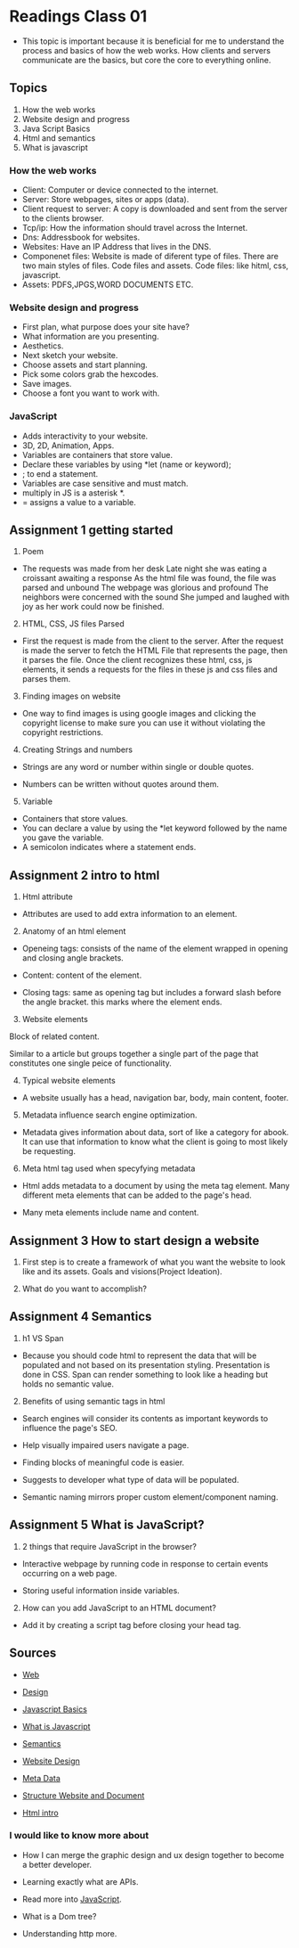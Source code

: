 # Readings Class 01

- This topic is important because it is beneficial for me to understand the process and basics of how the web works. How clients and servers communicate are the basics, but core the core to everything online.

## Topics

1. How the web works
2. Website design and progress
3. Java Script Basics
4. Html and semantics
5. What is javascript

### How the web works

- Client: Computer or device connected to the internet.
- Server: Store webpages, sites or apps (data).
- Client request to server: A copy is downloaded and sent from the server to the clients browser.
- Tcp/ip: How the information should travel across the Internet.
- Dns: Addressbook for websites.
- Websites: Have an IP Address that lives in the DNS.
- Componenet files: Website is made of diferent type of files. There are two main styles of files. Code files and assets.
Code files: like hitml, css, javascript.
- Assets: PDFS,JPGS,WORD DOCUMENTS ETC.

### Website design and progress

- First plan, what purpose does your site have?
- What information are you presenting.
- Aesthetics.
- Next sketch your website.
- Choose assets and start planning.
- Pick some colors grab the hexcodes.
- Save images.
- Choose a font you want to work with.

### JavaScript

- Adds interactivity to your website.
- 3D, 2D, Animation, Apps.
- Variables are containers that store value.
- Declare these variables by using *let (name or keyword);
- ; to end a statement.
- Variables are case sensitive and must match.
- multiply in JS is a asterisk *.
- = assigns a value to a variable.

## Assignment 1 getting started

1. Poem

- The requests was made from her desk
Late night she was eating a croissant awaiting a response
As the html file was found, the file was parsed and unbound
The webpage was glorious and profound
The neighbors were concerned with the sound
She jumped and laughed with joy as her work could now be finished.

2. HTML, CSS, JS files Parsed

- First the request is made from the client to the server. After the request is made the server to fetch the HTML File that represents the page, then it parses the file. Once the client recognizes these html, css, js elements, it sends a requests for the files in these js and css files and parses them.

3. Finding images on website

- One way to find images is  using google images and clicking the copyright license to make sure you can use it without violating the copyright restrictions.

4. Creating Strings and numbers

- Strings are any word or number within single or double quotes.

- Numbers can be written without quotes around them.

5. Variable

- Containers that store values.
- You can declare a value by using the *let keyword followed by the name you gave the variable.
- A semicolon indicates where a statement ends.

## Assignment 2 intro to html

1. Html attribute

- Attributes are used to add extra information to an element.

2. Anatomy of an html element

- Openeing tags: consists of the name of the element wrapped in opening and closing angle brackets.

- Content: content of the element.

- Closing tags: same as opening tag but includes a forward slash before the angle bracket. this marks where the element ends.

3. Website elements

<!-- - <article>:  -->
Block of related content.

<!-- - <section>:  -->
Similar to a article but groups together a single part of the page that constitutes one single peice of functionality.

4. Typical website elements

- A website usually has a head, navigation bar, body, main content, footer.

5. Metadata influence search engine optimization.

- Metadata gives information about data, sort of like a category for abook. It can use that information to know what the client is going to most likely be requesting. 

6. Meta html tag used when specyfying metadata

- Html adds metadata to a document by using the meta tag element. Many different meta elements that can be added to the page's head. 

- Many meta elements include name and content.

## Assignment 3 How to start design a website

1. First step is to create a framework of what you want the website to look like and its assets. Goals and visions(Project Ideation).

2. What do you want to accomplish?

## Assignment 4 Semantics

1. h1 VS Span

- Because you should code html to represent the data that will be populated and not based on its presentation styling. Presentation is done in CSS. Span can render something to look like a heading but holds no semantic value.

2. Benefits of using semantic tags in html

- Search engines will consider its contents as important keywords to influence the page's SEO.

- Help visually impaired users navigate a page.

- Finding blocks of meaningful code is easier.

- Suggests to developer what type of data will be populated.

- Semantic naming mirrors proper custom element/component naming.

## Assignment 5 What is JavaScript?

1. 2 things that require JavaScript in the browser?

- Interactive webpage by running code in response to certain events occurring on a web page.

- Storing useful information inside variables.

2. How can you add JavaScript to an HTML document?

- Add it by creating a script tag before closing your head tag.

## Sources

- [Web](https://developer.mozilla.org/en-US/docs/Learn/Getting_started_with_the_web/How_the_Web_works)

- [Design](https://developer.mozilla.org/en-US/docs/Learn/Getting_started_with_the_web/What_will_your_website_look_like)

- [Javascript Basics](https://developer.mozilla.org/en-US/docs/Learn/Getting_started_with_the_web/JavaScript_basics)

- [What is Javascript](https://developer.mozilla.org/en-US/docs/Learn/JavaScript/First_steps/What_is_JavaScript)

- [Semantics](https://developer.mozilla.org/en-US/docs/Glossary/Semantics)

- [Website Design](https://developer.mozilla.org/en-US/docs/Learn/Common_questions/Thinking_before_coding)

- [Meta Data](https://developer.mozilla.org/en-US/docs/Learn/HTML/Introduction_to_HTML/The_head_metadata_in_HTML)

- [Structure Website and Document](https://developer.mozilla.org/en-US/docs/Learn/HTML/Introduction_to_HTML/Document_and_website_structure)

- [Html intro](https://developer.mozilla.org/en-US/docs/Learn/HTML/Introduction_to_HTML/Getting_started)

### I would like to know more about

- How I can merge the graphic design and ux design together to become a better developer.

- Learning exactly what are APIs.

- Read more into [JavaScript](https://developer.mozilla.org/en-US/docs/Learn/JavaScript).

- What is a Dom tree?

- Understanding http more.